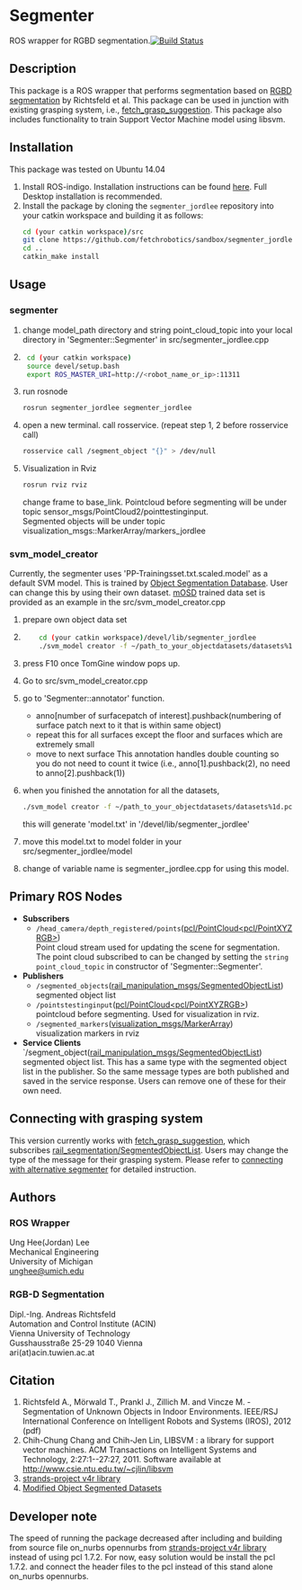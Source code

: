 # Segmenter

ROS wrapper for RGBD segmentation.[![Build Status](https://travis-ci.com/JordLee/segmenter_jordlee.svg?token=yq1ky2pprZ86pCPy1qX5&branch=master)](https://travis-ci.com/JordLee/segmenter_jordlee)

## Description
This package is a ROS wrapper that performs segmentation based on 
[RGBD segmentation](http://www.acin.tuwien.ac.at/forschung/v4r/software-tools/rgb-d-segmentation/) by Richtsfeld et al. 
This package can be used in junction with existing grasping system, i.e., [fetch_grasp_suggestion](https://github.com/fetchrobotics/fetch_grasp_suggestion).
This package also includes functionality to train Support Vector Machine model using libsvm. 

## Installation
This package was tested on Ubuntu 14.04 
1. Install ROS-indigo. Installation instructions can be found [here](http://wiki.ros.org/indigo/Installation/Ubuntu). Full Desktop installation is recommended.
2. Install the package by cloning the `segmenter_jordlee` repository into your catkin workspace and building it as follows:
   ```bash
   cd (your catkin workspace)/src
   git clone https://github.com/fetchrobotics/sandbox/segmenter_jordlee.git
   cd ..
   catkin_make install
   ```   
## Usage
### segmenter
1. change model_path directory and string point_cloud_topic into your local directory in 'Segmenter::Segmenter' in src/segmenter_jordlee.cpp
  
2. ```bash
    cd (your catkin workspace)
    source devel/setup.bash 
    export ROS_MASTER_URI=http://<robot_name_or_ip>:11311
    ```
3. run rosnode  
    ```bash
    rosrun segmenter_jordlee segmenter_jordlee
   ```  
4. open a new terminal. call rosservice. (repeat step 1, 2 before rosservice call) 
    ```bash
   rosservice call /segment_object "{}" > /dev/null
   ```  
5. Visualization in Rviz
    ```bash
   rosrun rviz rviz
   ```  
   
   change frame to base_link. Pointcloud before segmenting will be under topic sensor_msgs/PointCloud2/pointtestinginput.  
   Segmented objects will be under topic visualization_msgs::MarkerArray/markers_jordlee
   
### svm_model_creator
Currently, the segmenter uses 'PP-Trainingsset.txt.scaled.model' as a default SVM model. This is trained by [Object Segmentation Database](http://users.acin.tuwien.ac.at/arichtsfeld/?site=4).
  User can change this by using their own dataset. [mOSD](https://github.com/PointCloudLibrary/data/tree/master/segmentation/mOSD) trained data set is provided as an example in the src/svm_model_creator.cpp
1. prepare own object data set 
2. ```bash
       cd (your catkin workspace)/devel/lib/segmenter_jordlee
       ./svm_model creator -f ~/path_to_your_objectdatasets/datasets%1d.pcd -idx 0(number of your current train set)
   ```   
   
3. press F10 once TomGine window pops up. 
4. Go to src/svm_model_creator.cpp
5. go to 'Segmenter::annotator' function.
   - anno[number of surfacepatch of interest].pushback(numbering of surface patch next to it that is within same object)
   - repeat this for all surfaces except the floor and surfaces which are extremely small
   - move to next surface 
   This annotation handles double counting so you do not need to count it twice (i.e., anno[1].pushback(2), no need to anno[2].pushback(1))
6. when you finished the annotation for all the datasets, 

    ```bash
   ./svm_model creator -f ~/path_to_your_objectdatasets/datasets%1d.pcd -idx 0 10(total count of your training data set)
   ``` 
   
   this will generate 'model.txt' in '/devel/lib/segmenter_jordlee'
7. move this model.txt to model folder in your src/segmenter_jordlee/model
8. change of variable name is segmenter_jordlee.cpp for using this model. 

## Primary ROS Nodes
* **Subscribers**
  * `/head_camera/depth_registered/points`([pcl/PointCloud<pcl/PointXYZRGB>](http://wiki.ros.org/pcl_ros))  
  Point cloud stream used for updating the scene
  for segmentation.  The point cloud subscribed to can be changed by setting the `string point_cloud_topic` in constructor of 'Segmenter::Segmenter'.
* **Publishers**
  * `/segmented_objects`([rail_manipulation_msgs/SegmentedObjectList](https://github.com/GT-RAIL/rail_manipulation_msgs/blob/master/msg/SegmentedObjectList.msg))  
  segmented object list
  * `/pointstestinginput`([pcl/PointCloud<pcl/PointXYZRGB>](http://wiki.ros.org/pcl_ros))  
  pointcloud before segmenting. Used for visualization in rviz.
  * `/segmented_markers`([visualization_msgs/MarkerArray](http://docs.ros.org/api/visualization_msgs/html/msg/MarkerArray.html))  
  visualization markers in rviz
* **Service Clients**
   `/segment_object([rail_manipulation_msgs/SegmentedObjectList](https://github.com/GT-RAIL/rail_manipulation_msgs/blob/master/msg/SegmentedObjectList.msg))  
  segmented object list. This has a same type with the segmented object list in the publisher. So the same message types are both published and saved in the service response.
  Users can remove one of these for their own need. 
  
## Connecting with grasping system
This version currently works with [fetch_grasp_suggestion](https://github.com/fetchrobotics/fetch_grasp_suggestion),
 which subscribes [rail_segmentation/SegmentedObjectList](https://github.com/GT-RAIL/rail_manipulation_msgs/blob/master/msg/SegmentedObjectList.msg). 
 Users may change the type of the message for their grasping system.
Please refer to [connecting with alternative segmenter](https://github.com/fetchrobotics/fetch_grasp_suggestion/tree/master/fetch_grasp_suggestion#connecting-alternative-object-segmentation)
 for detailed instruction.


## Authors
### ROS Wrapper
Ung Hee(Jordan) Lee  
Mechanical Engineering  
University of Michigan  
unghee@umich.edu

### RGB-D Segmentation
Dipl.-Ing. Andreas Richtsfeld  
Automation and Control Institute (ACIN)  
Vienna University of Technology  
Gusshausstraße 25-29
1040 Vienna  
ari(at)acin.tuwien.ac.at

## Citation
1. Richtsfeld A., Mörwald T., Prankl J., Zillich M. and Vincze M. - Segmentation of Unknown Objects in Indoor Environments.  IEEE/RSJ International Conference on Intelligent Robots and Systems (IROS), 2012 (pdf)
2. Chih-Chung Chang and Chih-Jen Lin, LIBSVM : a library for support vector machines.
ACM Transactions on Intelligent Systems and Technology, 2:27:1--27:27, 2011. Software available at http://www.csie.ntu.edu.tw/~cjlin/libsvm
3. [strands-project v4r library](https://github.com/strands-project/v4r)
4. [Modified Object Segmented Datasets](https://github.com/PointCloudLibrary/data/tree/master/segmentation/mOSD)
## Developer note
The speed of running the package decreased after including and building from source file on_nurbs opennurbs from [strands-project v4r library](https://github.com/strands-project/v4r)
instead of using pcl 1.7.2. For now, easy solution would be install the pcl 1.7.2. and connect the header files to the pcl instead of this stand alone on_nurbs opennurbs. 